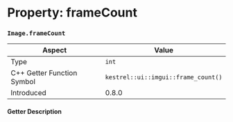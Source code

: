 
# Property: frameCount
### `Image.frameCount`

| Aspect | Value |
| --- | --- |
| Type | `int` |
| C++ Getter Function Symbol | `kestrel::ui::imgui::frame_count()` |
| Introduced | 0.8.0 |

#### Getter Description

